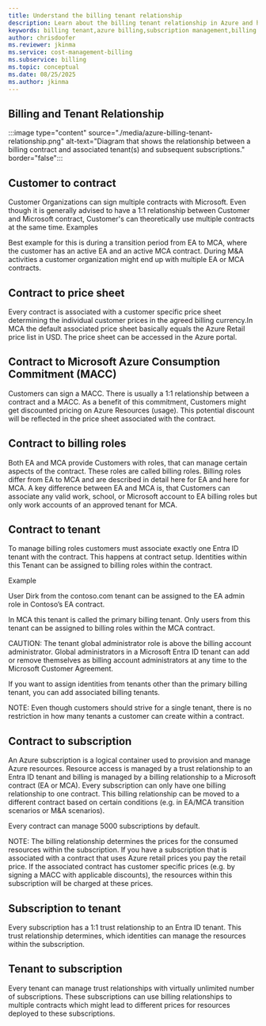 ```yaml
---
title: Understand the billing tenant relationship
description: Learn about the billing tenant relationship in Azure and how it affects your billing and subscription management.
keywords: billing tenant,azure billing,subscription management,billing relationship
author: chrisdoofer
ms.reviewer: jkinma
ms.service: cost-management-billing
ms.subservice: billing
ms.topic: conceptual
ms.date: 08/25/2025
ms.author: jkinma
---
```


## Billing and Tenant Relationship

:::image type="content" source="./media/azure-billing-tenant-relationship.png" alt-text="Diagram that shows the relationship between a billing contract and associated tenant(s) and subsequent subscriptions." border="false":::

## Customer to contract

Customer Organizations can sign multiple contracts with Microsoft. Even though it is generally advised to have a 1:1 relationship between Customer and Microsoft contract, Customer's can theoretically use multiple contracts at the same time.
Examples

Best example for this is during a transition period from EA to MCA, where the customer has an active EA and an active MCA contract. During M&A activities a customer organization might end up with multiple EA or MCA contracts.

## Contract to price sheet

Every contract is associated with a customer specific price sheet determining the individual customer prices in the agreed billing currency.In MCA the default associated price sheet basically equals the Azure Retail price list in USD. The price sheet can be accessed in the Azure portal.

## Contract to Microsoft Azure Consumption Commitment (MACC)

Customers can sign a MACC. There is usually a 1:1 relationship between a contract and a MACC. As a benefit of this commitment, Customers might get discounted pricing on Azure Resources (usage). This potential discount will be reflected in the price sheet associated with the contract.

## Contract to billing roles

Both EA and MCA provide Customers with roles, that can manage certain aspects of the contract. These roles are called billing roles. Billing roles differ from EA to MCA and are described in detail here for EA and here for MCA. A key difference between EA and MCA is, that Customers can associate any valid work, school, or Microsoft account to EA billing roles but only work accounts of an approved tenant for MCA.

## Contract to tenant

To manage billing roles customers must associate exactly one Entra ID tenant with the contract. This happens at contract setup. Identities within this Tenant can be assigned to billing roles within the contract.

Example

User Dirk from the contoso.com tenant can be assigned to the EA admin role in Contoso’s EA contract.

In MCA this tenant is called the primary billing tenant. Only users from this tenant can be assigned to billing roles within the MCA contract.

CAUTION: The tenant global administrator role is above the billing account administrator. Global administrators in a Microsoft Entra ID tenant can add or remove themselves as billing account administrators at any time to the Microsoft Customer Agreement.

If you want to assign identities from tenants other than the primary billing tenant, you can add associated billing tenants.

NOTE: Even though customers should strive for a single tenant, there is no restriction in how many tenants a customer can create within a contract.

## Contract to subscription

An Azure subscription is a logical container used to provision and manage Azure resources. Resource access is managed by a trust relationship to an Entra ID tenant and billing is managed by a billing relationship to a Microsoft contract (EA or MCA). Every subscription can only have one billing relationship to one contract. This billing relationship can be moved to a different contract based on certain conditions (e.g. in EA/MCA transition scenarios or M&A scenarios).

Every contract can manage 5000 subscriptions by default.

NOTE: The billing relationship determines the prices for the consumed resources within the subscription. If you have a subscription that is associated with a contract that uses Azure retail prices you pay the retail price. If the associated contract has customer specific prices (e.g. by signing a MACC with applicable discounts), the resources within this subscription will be charged at these prices.

## Subscription to tenant

Every subscription has a 1:1 trust relationship to an Entra ID tenant. This trust relationship determines, which identities can manage the resources within the subscription.

## Tenant to subscription

Every tenant can manage trust relationships with virtually unlimited number of subscriptions. These subscriptions can use billing relationships to multiple contracts which might lead to different prices for resources deployed to these subscriptions.
